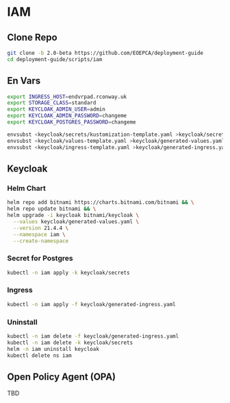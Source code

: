 # IAM

## Clone Repo

```bash
git clone -b 2.0-beta https://github.com/EOEPCA/deployment-guide
cd deployment-guide/scripts/iam
```

## En Vars

```bash
export INGRESS_HOST=endvrpad.rconway.uk
export STORAGE_CLASS=standard
export KEYCLOAK_ADMIN_USER=admin
export KEYCLOAK_ADMIN_PASSWORD=changeme
export KEYCLOAK_POSTGRES_PASSWORD=changeme

envsubst <keycloak/secrets/kustomization-template.yaml >keycloak/secrets/kustomization.yaml
envsubst <keycloak/values-template.yaml >keycloak/generated-values.yaml
envsubst <keycloak/ingress-template.yaml >keycloak/generated-ingress.yaml
```

## Keycloak

### Helm Chart

```bash
helm repo add bitnami https://charts.bitnami.com/bitnami && \
helm repo update bitnami && \
helm upgrade -i keycloak bitnami/keycloak \
  --values keycloak/generated-values.yaml \
  --version 21.4.4 \
  --namespace iam \
  --create-namespace
```

### Secret for Postgres

```bash
kubectl -n iam apply -k keycloak/secrets
```

### Ingress

```bash
kubectl -n iam apply -f keycloak/generated-ingress.yaml
```

### Uninstall

```bash
kubectl -n iam delete -f keycloak/generated-ingress.yaml
kubectl -n iam delete -k keycloak/secrets
helm -n iam uninstall keycloak
kubectl delete ns iam
```

## Open Policy Agent (OPA)

TBD
